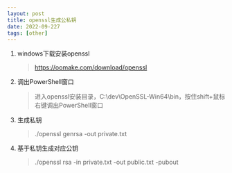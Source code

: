 ```yaml
---
layout: post
title: openssl生成公私钥
date: 2022-09-227
tags: [other]
---
```


1. windows下载安装openssl
    > https://oomake.com/download/openssl

2. 调出PowerShell窗口
    > 进入openssl安装目录，C:\dev\OpenSSL-Win64\bin，按住shift+鼠标右键调出PowerShell窗口

3. 生成私钥
    > ./openssl genrsa -out private.txt

4. 基于私钥生成对应公钥
    > ./openssl rsa -in private.txt -out public.txt -pubout
